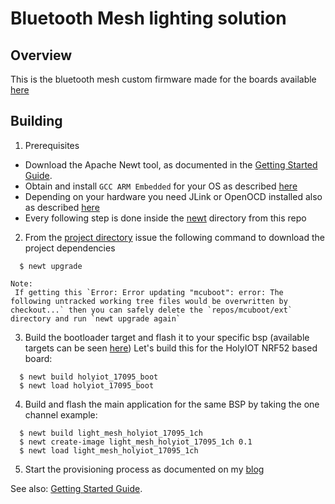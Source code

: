 
# Bluetooth Mesh lighting solution

## Overview

This is the bluetooth mesh custom firmware made for the boards available [here](https://github.com/mtiutiu/Hardware_Playground/tree/master/IOT/node/livolo_EU_switch/VL-C700X-1_Ver_C2/NRF52832)

## Building

1. Prerequisites

- Download the Apache Newt tool, as documented in the [Getting Started Guide](https://mynewt.apache.org/latest/get_started/index.html).
- Obtain and install `GCC ARM Embedded` for your OS as described [here](https://mynewt.apache.org/latest/get_started/native_install/cross_tools.html#installing-the-arm-cross-toolchain)
- Depending on your hardware you need JLink or OpenOCD installed also as described [here](https://mynewt.apache.org/latest/get_started/native_install/cross_tools.html#installing-the-debuggers)
- Every following step is done inside the [newt](https://github.com/mtiutiu/Coding_Playground/tree/master/sensors_network/project/LivoloLightsNode/newt) directory from this repo

2. From the [project directory](https://github.com/mtiutiu/Coding_Playground/tree/master/sensors_network/project/LivoloLightsNode/newt) issue the following command to download the project dependencies

```
  $ newt upgrade
```
```
Note:
 If getting this `Error: Error updating "mcuboot": error: The following untracked working tree files would be overwritten by checkout...` then you can safely delete the `repos/mcuboot/ext` directory and run `newt upgrade again`
```

3. Build the bootloader target and flash it to your specific bsp (available targets can be seen [here](https://github.com/mtiutiu/Coding_Playground/tree/master/sensors_network/project/LivoloLightsNode/newt/targets))
Let's build this for the HolyIOT NRF52 based board:

```
  $ newt build holyiot_17095_boot
  $ newt load holyiot_17095_boot
```

4. Build and flash the main application for the same BSP by taking the one channel example:

```
  $ newt build light_mesh_holyiot_17095_1ch
  $ newt create-image light_mesh_holyiot_17095_1ch 0.1
  $ newt load light_mesh_holyiot_17095_1ch
```

5. Start the provisioning process as documented on my [blog](https://mtiutiu.design.blog/2020/05/06/intelligent-light-switches-part-2)


See also:
[Getting Started Guide](https://mynewt.apache.org/latest/get_started/index.html).
